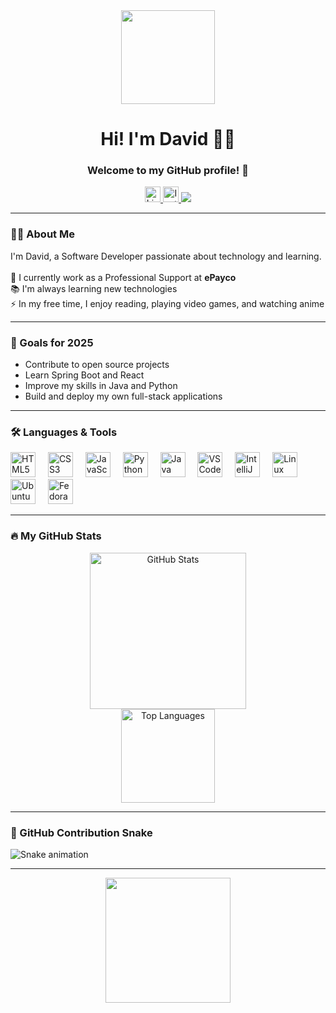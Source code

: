 <div align="center">
  <img height="150" src="https://media.giphy.com/media/M9gbBd9nbDrOTu1Mqx/giphy.gif" />
</div>

<h1 align="center">Hi! I'm David 👨‍💻</h1>
<h3 align="center">Welcome to my GitHub profile! 👋</h3>

<div align="center">
  <a href="https://www.linkedin.com/in/jesus-david-gonzalez/" target="_blank">
    <img src="https://img.shields.io/static/v1?message=LinkedIn&logo=linkedin&label=&color=0077B5&logoColor=white&labelColor=&style=for-the-badge" height="25" alt="LinkedIn" />
  </a>
  <a href="https://www.instagram.com/yisusgonzalez613/" target="_blank">
    <img src="https://img.shields.io/static/v1?message=Instagram&logo=instagram&label=&color=E4405F&logoColor=white&labelColor=&style=for-the-badge" height="25" alt="Instagram" />
  </a>
  <img src="https://visitor-badge.laobi.icu/badge?page_id=Deiivid-Dev.Deiivid-Dev&" />
</div>

---

### 👨‍💻 About Me

<p align="left">
  I'm David, a Software Developer passionate about technology and learning.<br><br>
  🔭 I currently work as a Professional Support at <strong>ePayco</strong><br>
  📚 I'm always learning new technologies<br>
  ⚡ In my free time, I enjoy reading, playing video games, and watching anime
</p>

---

### 🎯 Goals for 2025

- Contribute to open source projects
- Learn Spring Boot and React
- Improve my skills in Java and Python
- Build and deploy my own full-stack applications

---

### 🛠 Languages & Tools

<div align="left">
  <img src="https://cdn.jsdelivr.net/gh/devicons/devicon/icons/html5/html5-original.svg" height="40" alt="HTML5" />
  <img width="12" />
  <img src="https://cdn.jsdelivr.net/gh/devicons/devicon/icons/css3/css3-original.svg" height="40" alt="CSS3" />
  <img width="12" />
  <img src="https://cdn.jsdelivr.net/gh/devicons/devicon/icons/javascript/javascript-original.svg" height="40" alt="JavaScript" />
  <img width="12" />
  <img src="https://cdn.jsdelivr.net/gh/devicons/devicon/icons/python/python-original.svg" height="40" alt="Python" />
  <img width="12" />
  <img src="https://cdn.jsdelivr.net/gh/devicons/devicon/icons/java/java-original.svg" height="40" alt="Java" />
  <img width="12" />
  <img src="https://cdn.jsdelivr.net/gh/devicons/devicon/icons/vscode/vscode-original.svg" height="40" alt="VSCode" />
  <img width="12" />
  <img src="https://cdn.jsdelivr.net/gh/devicons/devicon/icons/intellij/intellij-original.svg" height="40" alt="IntelliJ" />
  <img width="12" />
  <img src="https://cdn.jsdelivr.net/gh/devicons/devicon/icons/linux/linux-original.svg" height="40" alt="Linux" />
  <img width="12" />
  <img src="https://cdn.jsdelivr.net/gh/devicons/devicon/icons/ubuntu/ubuntu-plain.svg" height="40" alt="Ubuntu" />
  <img width="12" />
  <img src="https://cdn.jsdelivr.net/gh/devicons/devicon/icons/fedora/fedora-original.svg" height="40" alt="Fedora" />
</div>

---

### 🔥 My GitHub Stats

<div align="center">
  <img src="https://github-readme-stats.vercel.app/api?username=Deiivid-Dev&hide_title=false&hide_rank=false&show_icons=true&include_all_commits=true&count_private=true&disable_animations=false&theme=dark&locale=en&hide_border=false&order=1" height="250" alt="GitHub Stats" />
</div>

<div align="center">
  <img src="https://github-readme-stats.vercel.app/api/top-langs?username=Deiivid-Dev&locale=en&hide_title=false&layout=compact&card_width=320&langs_count=5&theme=dark&hide_border=false&order=2" height="150" alt="Top Languages" />
</div>

---

### 🐍 GitHub Contribution Snake

<img src="https://raw.githubusercontent.com/Deiivid-Dev/Deiivid-Dev/output/snake.svg" alt="Snake animation" />

---

<div align="center">
  <img height="200" src="https://media.giphy.com/media/3oKIPic3FZRFu0gedy/giphy.gif" />
</div>
